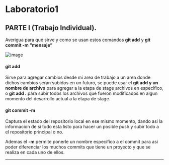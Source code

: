 # Laboratorio1

## PARTE I (Trabajo Individual).

Averigua para qué sirve y como se usan estos comandos **git add** y **git commit -m “mensaje”**

![image](https://www.w3docs.com/uploads/media/default/0001/03/ad19114d2f18ae7f7e8b99a5110d1a2f339282c6.png)

#### git add 
Sirve para agregar cambios desde mi area de trabajo a un area donde dichos cambios seran subidos en un futuro, se puede usar el **git add y un nombre de archivo** para agregar a la etapa de stage archivos en especifico, o **git add .** para subir todos los archivos que fueron modificados en algun momento del desarrollo actual a la etapa de stage. 
#### git commit -m
Captura el estado del repositorio local en ese mismo momento, dando asi la informacion de si todo esta listo para hacer un posible push y subir todo a el repositorio principal o no.

Ademas el **-m** permite ponerle un nombre especifico a el commit para asi poder diferenciar los muchos commits que tiene un proyecto y que se realiza en cada uno de ellos.
***